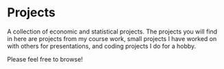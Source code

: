 # Projects
A collection of economic and statistical projects.  The projects you will find in here are projects from my course work, small projects I have worked on with others for presentations, and coding projects I do for a hobby.

Please feel free to browse!
